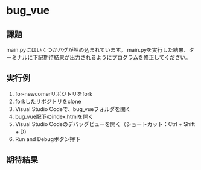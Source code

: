 # bug_vue

## 課題

main.pyにはいくつかバグが埋め込まれています。
main.pyを実行した結果、ターミナルに下記期待結果が出力されるようにプログラムを修正してください。

## 実行例

1. for-newcomerリポジトリをfork
2. forkしたリポジトリをclone
3. Visual Studio Codeで、bug_vueフォルダを開く
4. bug_vue配下のindex.htmlを開く
5. Visual Studio Codeのデバッグビューを開く（ショートカット：Ctrl + Shift + D）
6. Run and Debugボタン押下

## 期待結果

